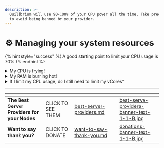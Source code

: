 ```yaml
---
description: >-
  Quilibrium will use 90-100% of your CPU power all the time. Take precautions
  to avoid being banned by your provider.
---
```


# ⚙️ Managing your system resources

{% hint style="success" %}
A good starting point to limit your CPU usage is 70%
{% endhint %}

<details>

<summary>My CPU is frying!</summary>

Limit your overall CPU usage: [limiting-your-cpu-usage.md](limiting-your-cpu-usage.md "mention") (recommended)

Diminish the number of vCores used by your node: [limiting-your-vcores-usage.md](limiting-your-vcores-usage.md "mention")

***

_In this case, there is a theory that limiting CPU usage is better than reducing the number of active cores. The former approach allows all vCores to operate at a reduced capacity, enabling them to 'breathe,' while the latter essentially deactivates some cores while maintaining full power usage for the remaining ones._

</details>

<details>

<summary>My RAM is burning hot!</summary>

Diminish the number of vCores used by your node (easier): [limiting-your-vcores-usage.md](limiting-your-vcores-usage.md "mention")

Diminish the RAM assigned to each vCore (more complex): [limiting-the-ram-assigned-to-each-vcore.md](limiting-the-ram-assigned-to-each-vcore.md "mention")

</details>

<details>

<summary>If I limit my CPU usage, do I still need to limit my vCores?</summary>

That depends. Each vCore is assigned 2 GB of RAM. So the ratio between your vCores and your total RAM needs to be least 1/2.\
Even if you limit your overall CPU usage, this ratio needs to stay the same, or you will go OOM (Out of Memory).

The only case in which you may not need to limit your vCores number, is if you assign less RAM to each vCore by [limiting-the-ram-assigned-to-each-vcore.md](limiting-the-ram-assigned-to-each-vcore.md "mention") (This, though, it's not the best for your node performance).

</details>

***

<table data-card-size="large" data-column-title-hidden data-view="cards" data-full-width="false"><thead><tr><th></th><th></th><th data-hidden data-card-target data-type="content-ref"></th><th data-hidden></th><th data-hidden data-card-cover data-type="files"></th></tr></thead><tbody><tr><td><strong>The Best Server Providers for your Nodes</strong></td><td>CLICK TO SEE THEM</td><td><a href="../../../best-server-providers.md">best-server-providers.md</a></td><td></td><td><a href="../../../.gitbook/assets/best-serve-providers-banner-text-1-1-B.jpg">best-serve-providers-banner-text-1-1-B.jpg</a></td></tr><tr><td><strong>Want to say thank you?</strong></td><td>CLICK TO DONATE</td><td><a href="../../../want-to-say-thank-you.md">want-to-say-thank-you.md</a></td><td></td><td><a href="../../../.gitbook/assets/donations-banner-text-1-1-B.jpg">donations-banner-text-1-1-B.jpg</a></td></tr></tbody></table>
